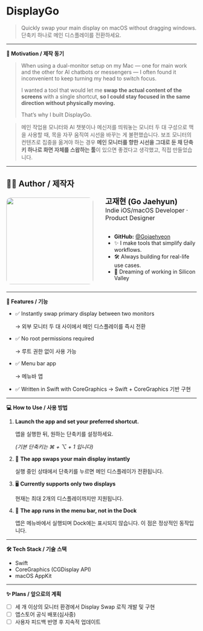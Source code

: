 # DisplayGo

> Quickly swap your main display on macOS without dragging windows.
단축키 하나로 메인 디스플레이를 전환하세요.

---

**🧐 Motivation / 제작 동기**

> When using a dual-monitor setup on my Mac — one for main work and the other for AI chatbots or messengers — I often found it inconvenient to keep turning my head to switch focus.
> 
> 
> I wanted a tool that would let me **swap the actual content of the screens** with a single shortcut, **so I could stay focused in the same direction without physically moving.**
> 
> That’s why I built DisplayGo.
> 

> 메인 작업용 모니터와 AI 챗봇이나 메신저를 띄워놓는 모니터 두 대 구성으로 맥을 사용할 때, 목을 자꾸 움직여 시선을 바꾸는 게 불편했습니다.
보조 모니터의 컨텐츠로 집중을 옮겨야 하는 경우 **메인 모니터를 향한 시선을 그대로 둔 채 단축키 하나로 화면 자체를 스왑하는 툴**이 있으면 좋겠다고 생각했고, 직접 만들었습니다.
> 

---

## 🙋‍♂️ Author / 제작자

<div align="left" style="display: flex; align-items: center; gap: 32px;">

  <img src="https://avatars.githubusercontent.com/u/149154032?v=4" width="230" style="border-radius: 12px;" />

  <div style="flex: 1;">
    <strong style="font-size: 20px;">고재현 (Go Jaehyun)</strong><br>
    <span style="font-size: 16px;">Indie iOS/macOS Developer · Product Designer                       </span><br><br>
    <ul>
      <li><strong>GitHub:</strong> <a href="https://github.com/Gojaehyeon">@Gojaehyeon</a></li>
      <li>✨ I make tools that simplify daily workflows.</li>
      <li>🛠️ Always building for real-life use cases.</li>
      <li>🚀 Dreaming of working in Silicon Valley</li>
    </ul>
  </div>

</div>

---

**🔧 Features / 기능**

- ✅ Instantly swap primary display between two monitors
    
    → 외부 모니터 두 대 사이에서 메인 디스플레이를 즉시 전환
    
- ✅ No root permissions required
    
    → 루트 권한 없이 사용 가능
    
- ✅ Menu bar app
    
    → 메뉴바 앱
    
- ✅ Written in Swift with CoreGraphics → Swift + CoreGraphics 기반 구현

---

**💻 How to Use / 사용 방법**

1. **Launch the app and set your preferred shortcut.**
    
    앱을 실행한 뒤, 원하는 단축키를 설정하세요.
    
    *(기본 단축키는 ⌘ + ⌥ + 1 입니다)*
    
2. 🔁 **The app swaps your main display instantly**
    
    실행 중인 상태에서 단축키를 누르면 메인 디스플레이가 전환됩니다.
    
3. 🖥️ **Currently supports only two displays**
    
    현재는 최대 2개의 디스플레이까지만 지원됩니다.
    
4. 🚫 **The app runs in the menu bar, not in the Dock**
    
    앱은 메뉴바에서 실행되며 Dock에는 표시되지 않습니다. 이 점은 정상적인 동작입니다.
    

---

**🛠️ Tech Stack / 기술 스택**

- Swift
- CoreGraphics (CGDisplay API)
- macOS AppKit

---

**✨ Plans / 앞으로의 계획**

- [ ]  세 개 이상의 모니터 환경에서 Display Swap 로직 개발 및 구현
- [ ]  앱스토어 공식 배포(심사중)
- [ ]  사용자 피드백 반영 후 지속적 업데이트
